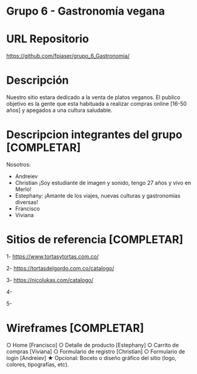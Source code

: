 # Grupo 6 - Gastronomía vegana 

# URL Repositorio
https://github.com/fpiaser/grupo_6_Gastronomia/

# Descripción 
Nuestro sitio estara dedicado a la venta de platos veganos. El publico objetivo es la gente que esta habituada a realizar compras online [16-50 años] y apegados a una cultura saludable. 

# Descripcion integrantes del grupo [COMPLETAR]
Nosotros:
- Andreiev
- Christian  ¡Soy estudiante de imagen y sonido, tengo 27 años y vivo en Merlo!
- Estephany: ¡Amante de los viajes, nuevas culturas y gastronomías diversas!
- Francisco
- Viviana

# Sitios de referencia [COMPLETAR]

1- https://www.tortasytortas.com.co/ 

2- https://tortasdelgordo.com.co/catalogo/

3- https://nicolukas.com/catalogo/

4- 

5-

# Wireframes [COMPLETAR]
○ Home [Francisco]
○ Detalle de producto [Estephany]
○ Carrito de compras [Viviana]
○ Formulario de registro [Christian]
○ Formulario de login [Andreiev]
★ Opcional: Boceto o diseño gráfico del sitio (logo, colores, tipografías, etc).
